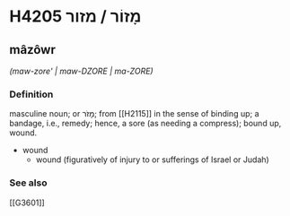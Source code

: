 # H4205 מָזוֹר / מזור

## mâzôwr

_(maw-zore' | maw-DZORE | ma-ZORE)_

### Definition

masculine noun; or מָזֹר; from [[H2115]] in the sense of binding up; a bandage, i.e., remedy; hence, a sore (as needing a compress); bound up, wound.

- wound
    - wound (figuratively of injury to or sufferings of Israel or Judah)
### See also

[[G3601]]

